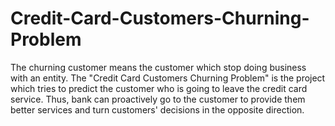# Credit-Card-Customers-Churning-Problem
The churning customer means the customer which stop doing business with an entity. The "Credit Card Customers Churning Problem" is the project which tries to predict the customer who is going to leave the credit card service. Thus, bank can proactively go to the customer to provide them better services and turn customers' decisions in the opposite direction.
